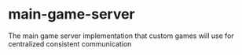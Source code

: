 # main-game-server
The main game server implementation that custom games will use for centralized consistent communication
